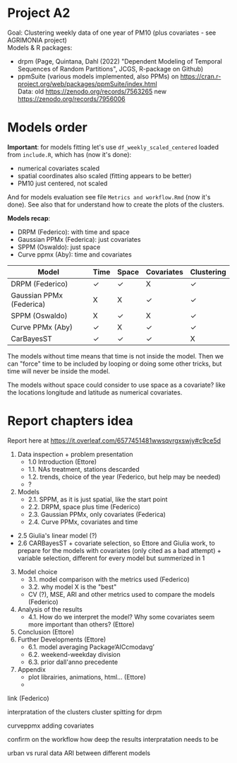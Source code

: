 # Project A2

Goal: Clustering weekly data of one year of PM10 (plus covariates - see AGRIMONIA project)   
Models & R packages:  
- drpm (Page, Quintana, Dahl (2022) "Dependent Modeling of Temporal Sequences of Random Partitions", JCGS, R-package on Github)    
- ppmSuite (various models implemented, also PPMs) on https://cran.r-project.org/web/packages/ppmSuite/index.html   
Data: old https://zenodo.org/records/7563265 new https://zenodo.org/records/7956006   


# Models order
**Important**: for models fitting let's use `df_weekly_scaled_centered` loaded from `include.R`, which has (now it's done):

- numerical covariates scaled
- spatial coordinates also scaled (fitting appears to be better)
- PM10 just centered, not scaled

And for models evaluation see file `Metrics and workflow.Rmd` (now it's done).
See also that for understand how to create the plots of the clusters.

**Models recap**:

- DRPM (Federico): with time and space
- Gaussian PPMx (Federica): just covariates
- SPPM (Oswaldo): just space
- Curve ppmx (Aby): time and covariates

| Model                    | Time     | Space    | Covariates | Clustering|
|--------------------------|----------|----------|------------|-----------|
| DRPM (Federico)          |  ✓       | ✓          |  X      | ✓      | 
| Gaussian PPMx (Federica) |  X       |   X        |  ✓      | ✓      | 
| SPPM (Oswaldo)           |  X       |    ✓       | X      | ✓      |
| Curve PPMx (Aby)         |   ✓     | X           |  ✓     | ✓      |
| CarBayesST               |   ✓     | ✓           |  ✓      |  X    |


The models without time means that time is not inside the model. Then we can "force" time to be included by looping or doing some other tricks, but time will never be inside the model.

The models without space could consider to use space as a covariate? like the locations longitude and latitude as numerical covariates.

# Report chapters idea
Report here at https://it.overleaf.com/6577451481wwsqvrgxswjy#c9ce5d

1. Data inspection + problem presentation
	- 1.0 Introduction (Ettore)
	- 1.1. NAs treatment, stations descarded 
	- 1.2. trends, choice of the year (Federico, but help may be needed)
	- ?
2. Models 
	- 2.1. SPPM, as it is just spatial, like the start point
	- 2.2. DRPM, space plus time (Federico)
	- 2.3. Gaussian PPMx, only covariates (Federica) 
	- 2.4. Curve PPMx, covariates and time
 - 2.5  Giulia's linear model (?)
 -  2.6  CARBayesST + covariate selection, so Ettore and Giulia work, to prepare for the models with covariates  (only cited as a bad attempt) + variable selection, different for every model but summerized in 1

3. Model choice
	- 3.1. model comparison with the metrics used (Federico)
	- 3.2. why model X is the "best" 
	- CV (?), MSE, ARI  and other metrics used to compare the models (Federico)
4. Analysis of the results
	- 4.1. How do we interpret the model? Why some covariates seem more important than others? (Ettore)
5. Conclusion (Ettore)
6. Further Developments (Ettore)
	- 6.1. model averaging Package‘AICcmodavg’
	- 6.2. weekend-weekday division
	- 6.3. prior dall'anno precedente
7. Appendix
	- plot librairies, animations, html... (Ettore)
	-
link (Federico)


interpratation of the clusters
cluster spitting for drpm 

curveppmx adding covariates

confirm on the workflow
how deep the results interpratation needs to be


urban vs rural data
ARI between different models
